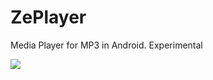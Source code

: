 # ZePlayer
Media Player for MP3 in Android. Experimental

<image src="https://github.com/jez07jsb/ZePlayer/preview.jpg" />
